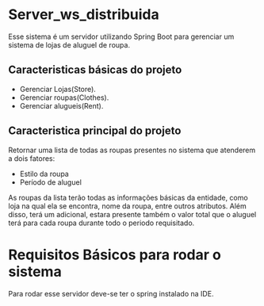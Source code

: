 # Server_ws_distribuida

Esse sistema é um servidor utilizando Spring Boot para gerenciar um sistema de lojas de aluguel de roupa.

## Caracteristicas básicas do projeto
* Gerenciar Lojas(Store).
* Gerenciar roupas(Clothes).
* Gerenciar alugueis(Rent).

## Caracteristica principal do projeto
Retornar uma lista de todas as roupas presentes no sistema que atenderem a dois fatores:
* Estilo da roupa
* Período de aluguel

As roupas da lista terão todas as informações básicas da entidade, como loja na qual ela se encontra, nome da roupa, entre outros atributos. Além disso,
terá um adicional, estara presente também o valor total que o aluguel terá para cada roupa durante todo o periodo requisitado.

# Requisitos Básicos para rodar o sistema
Para rodar esse servidor deve-se ter o spring instalado na IDE.

